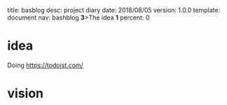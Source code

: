 title:      basblog
desc:       project diary
date:       2018/08/05
version:    1.0.0
template:   document
nav:        bashblog __3__>The idea __1__
percent:    0


# idea
Doing <https://todoist.com/>
# 
# vision

